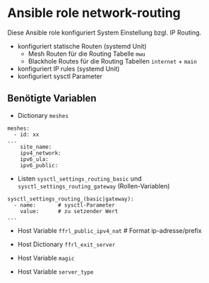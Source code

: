 # Ansible role network-routing

Diese Ansible role konfiguriert System Einstellung bzgl. IP Routing.

- konfiguriert statische Routen (systemd Unit)
  - Mesh Routen für die Routing Tabelle `mwu`
  - Blackhole Routes für die Routing Tabellen `internet` + `main`
- konfiguriert IP rules (systemd Unit)
- konfiguriert sysctl Parameter

## Benötigte Variablen

- Dictionary `meshes`

```
meshes:
  - id: xx
...
    site_name:
    ipv4_network:
    ipv6_ula:
    ipv6_public:
```

- Listen `sysctl_settings_routing_basic` und `sysctl_settings_routing_gateway` (Rollen-Variablen)

```
sysctl_settings_routing_(basic|gateway):
  - name:       # sysctl-Parameter
    value:      # zu setzender Wert
...
```
- Host Variable `ffrl_public_ipv4_nat` # Format ip-adresse/prefix

- Host Dictionary `ffrl_exit_server`

- Host Variable `magic`

- Host Variable `server_type`
